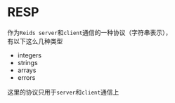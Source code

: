 # RESP

作为`Reids server`和`client`通信的一种协议（字符串表示），  
有以下这么几种类型

- integers
- strings
- arrays
- errors

这里的协议只用于`server`和`client`通信上